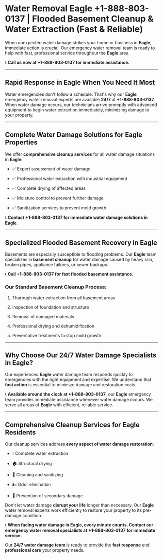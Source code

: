 # Water Removal Eagle +1-888-803-0137 | Flooded Basement Cleanup & Water Extraction (Fast & Reliable)

When unexpected water damage strikes your home or business in **Eagle**, immediate action is crucial. Our emergency water removal team is ready to help with fast, professional service throughout the **Eagle** area. 

📞 **Call us now at +1-888-803-0137 for immediate assistance.**

---

## Rapid Response in Eagle When You Need It Most

Water emergencies don't follow a schedule. That's why our **Eagle** emergency water removal experts are available **24/7** at **+1-888-803-0137**. When water damage occurs, our technicians arrive promptly with advanced equipment to begin water extraction immediately, minimizing damage to your property.

---

## Complete Water Damage Solutions for Eagle Properties

We offer **comprehensive cleanup services** for all water damage situations in **Eagle**:

- ✅ Expert assessment of water damage  
- ✅ Professional water extraction with industrial equipment  
- ✅ Complete drying of affected areas  
- ✅ Moisture control to prevent further damage  
- ✅ Sanitization services to prevent mold growth  

📞 **Contact +1-888-803-0137 for immediate water damage solutions in Eagle.**

---

## Specialized Flooded Basement Recovery in Eagle

Basements are especially susceptible to flooding problems. Our **Eagle** team specializes in **basement cleanup** for water damage caused by heavy rain, broken pipes, appliance failures, or sewer backups. 

📞 **Call +1-888-803-0137 for fast flooded basement assistance.**

### Our Standard Basement Cleanup Process:
1. Thorough water extraction from all basement areas  
2. Inspection of foundation and structure  
3. Removal of damaged materials  
4. Professional drying and dehumidification  
5. Preventative treatments to stop mold growth  

---

## Why Choose Our 24/7 Water Damage Specialists in Eagle?

Our experienced **Eagle** water damage team responds quickly to emergencies with the right equipment and expertise. We understand that **fast action** is essential to minimize damage and restoration costs.

📞 **Available around the clock at +1-888-803-0137**, our **Eagle** emergency team provides immediate assistance whenever water damage occurs. We serve all areas of **Eagle** with efficient, reliable service.

---

## Comprehensive Cleanup Services for Eagle Residents

Our cleanup services address **every aspect of water damage restoration**:

- 💧 Complete water extraction  
- 🏠 Structural drying  
- 🧼 Cleaning and sanitizing  
- 🌬️ Odor elimination  
- 🚫 Prevention of secondary damage  

Don't let water damage **disrupt your life** longer than necessary. Our **Eagle** water removal experts work efficiently to restore your property to its pre-damage condition.

📞 **When facing water damage in Eagle, every minute counts. Contact our emergency water removal specialists at +1-888-803-0137 for immediate service.**

Our **24/7 water damage team** is ready to provide the **fast response** and **professional care** your property needs.
